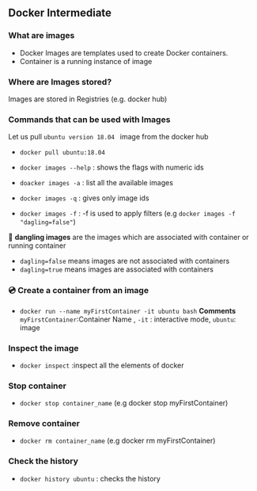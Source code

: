 ## **Docker Intermediate**

### What are images
- Docker Images are templates used to create Docker containers.
- Container is a running instance of image

### Where are Images stored?
Images are stored in Registries (e.g. docker hub)

###  Commands that can be used with Images

 Let us pull ```ubuntu version 18.04 ``` image from the docker hub
-  ```docker pull ubuntu:18.04```

- ```docker images --help``` : shows the flags with numeric ids

- ```doacker images -a``` : list all the available images

- ```docker images -q``` : gives only image ids

- ```docker images -f``` : -f is used to apply filters (e.g ```docker images -f "dagling=false"```)

📝 **dangling images** are the images which are associated with container or running container
 
 - ```dagling=false``` means images are not associated with containers
 - ```dagling=true``` means images are associated with containers


### 💿 Create a container from an image

- ```docker run --name myFirstContainer -it ubuntu bash``` **Comments** ```myFirstContainer```:Container Name , ```-it``` : interactive mode, ```ubuntu```: image

### Inspect the image

- ```docker inspect``` :inspect all the elements of docker

### Stop container

- ```docker stop container_name``` (e.g docker stop myFirstContainer)

### Remove container

- ```docker rm container_name``` (e.g docker rm myFirstContainer)

### Check the history

- ```docker history ubuntu``` : checks the history
